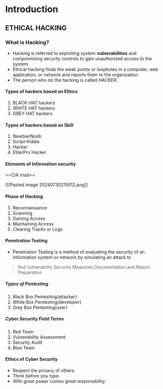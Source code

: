 # Introduction
## ETHICAL HACKING
### What is Hacking?
- Hacking is referred to exploiting system **vulnerabilities** and compromising security controls to gain unauthorized access to the system.
- Ethical hacking finds the weak points or loopholes in a computer, web application, or network and reports them to the organization
- The person who do the hacking is called *HACKER*.
#### Types of hackers based on Ethics
1. BLACK HAT hackers
2. WHITE HAT hackers
3. GREY HAT hackers
#### Types of hackers based on Skill
1. Newbie/Noob
2. Script Kiddie
3. Hacker
4. Elite/Pro Hacker
#### Elements of Information security
==CIA triad==

![[Pasted image 20240730215012.png]]

#### Phase of Hacking
1. Reconnaissance
2. Scanning
3. Gaining Access
4. Maintaining Access
5. Clearing Tracks or Logs
####  Penetration Testing
- Penetration Testing is a method of evaluating the security of an information system or network by simulating an attack to
>find vulnerability
>Security Measures
>Documentation and Report Preparation

##### Types of Pentesting
1. Black Box Pentesting(attacker)
2. White Box Pentesting(developer)
3. Grey Box Pentesting(user)
##### Cyber Security Field Terms
1. Red Team
2. Vulnerability Assessment
3. Security Audit
4. Blue Team
#### Ethics of Cyber Security
-  Respect the privacy of others.
-  Think before you type.
- With great power comes great responsibility.
